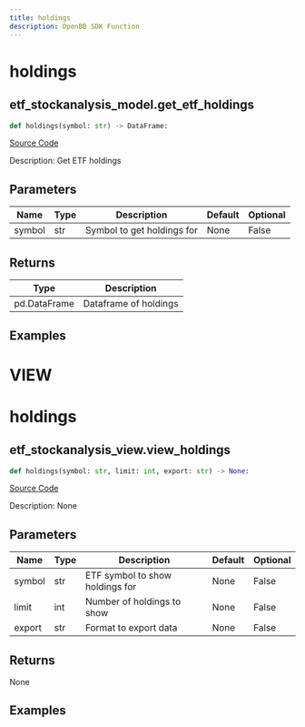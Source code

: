 ```yaml
---
title: holdings
description: OpenBB SDK Function
---
```

# holdings

## etf_stockanalysis_model.get_etf_holdings

```python
def holdings(symbol: str) -> DataFrame:
```
[Source Code](https://github.com/OpenBB-finance/OpenBBTerminal/tree/main/openbb_terminal/etf/stockanalysis_model.py#L83)

Description: Get ETF holdings

## Parameters

| Name | Type | Description | Default | Optional |
| ---- | ---- | ----------- | ------- | -------- |
| symbol | str | Symbol to get holdings for | None | False |

## Returns

| Type | Description |
| ---- | ----------- |
| pd.DataFrame | Dataframe of holdings |

## Examples




# VIEW

# holdings

## etf_stockanalysis_view.view_holdings

```python
def holdings(symbol: str, limit: int, export: str) -> None:
```
[Source Code](https://github.com/OpenBB-finance/OpenBBTerminal/tree/main/openbb_terminal/etf/stockanalysis_view.py#L44)

Description: None

## Parameters

| Name | Type | Description | Default | Optional |
| ---- | ---- | ----------- | ------- | -------- |
| symbol | str | ETF symbol to show holdings for | None | False |
| limit | int | Number of holdings to show | None | False |
| export | str | Format to export data | None | False |

## Returns

None

## Examples

